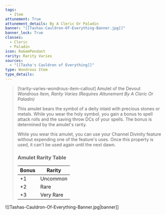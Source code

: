 ```yaml
---
tags:
  - Item
attunement: True
attunement_details: By A Cleric Or Paladin
banner: "[[Tashas-Cauldron-Of-Everything-Banner.jpg]]"
banner_lock: True
classes:
  - Cleric
  - Paladin
icon: RaGemPendant
rarity: Rarity Varies
sources:
  - "[[Tasha's Cauldron of Everything]]"
type: Wondrous Item
type_details:
---
```

>[!rarity-varies-wondrous-item-callout] Amulet of the Devout
>*Wondrous Item, Rarity Varies (Requires Attunement By A Cleric Or Paladin)*
>
>This amulet bears the symbol of a deity inlaid with precious stones or metals. While you wear the holy symbol, you gain a bonus to spell attack rolls and the saving throw DCs of your spells. The bonus is determined by the amulet's rarity.
>
>While you wear this amulet, you can use your Channel Divinity feature without expending one of the feature's uses. Once this property is used, it can't be used again until the next dawn.
>
>### Amulet Rarity Table
>|Bonus|Rarity|
>|---|---|
>|+1|Uncommon|
>|+2|Rare|
>|+3|Very Rare|

![[Tashas-Cauldron-Of-Everything-Banner.jpg|banner]]